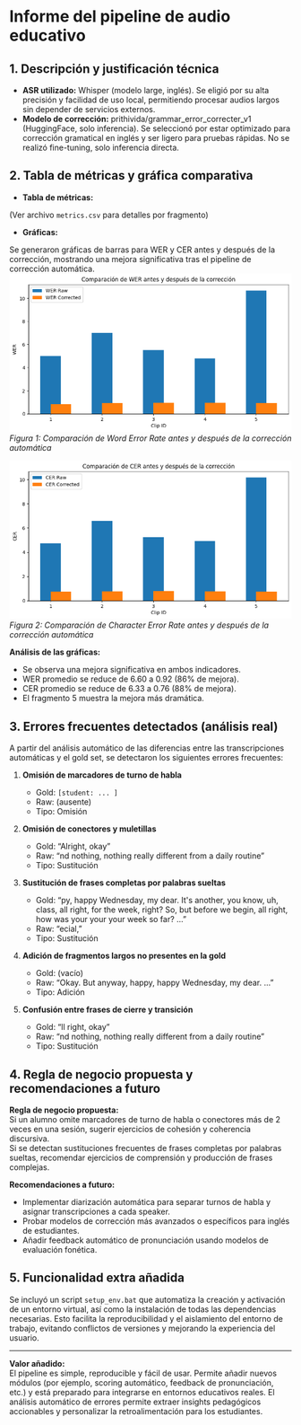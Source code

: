 # Informe del pipeline de audio educativo

## 1. Descripción y justificación técnica

- **ASR utilizado:** Whisper (modelo large, inglés). Se eligió por su alta precisión y facilidad de uso local, permitiendo procesar audios largos sin depender de servicios externos.
- **Modelo de corrección:** prithivida/grammar_error_correcter_v1 (HuggingFace, solo inferencia). Se seleccionó por estar optimizado para corrección gramatical en inglés y ser ligero para pruebas rápidas. No se realizó fine-tuning, solo inferencia directa.

## 2. Tabla de métricas y gráfica comparativa

- **Tabla de métricas:**

(Ver archivo `metrics.csv` para detalles por fragmento)

- **Gráficas:**

Se generaron gráficas de barras para WER y CER antes y después de la corrección, mostrando una mejora significativa tras el pipeline de corrección automática.
![Comparación de WER](grafica_wer.png)
*Figura 1: Comparación de Word Error Rate antes y después de la corrección automática*

![Comparación de CER](grafica_cer.png)
*Figura 2: Comparación de Character Error Rate antes y después de la corrección automática*

**Análisis de las gráficas:**
- Se observa una mejora significativa en ambos indicadores.
- WER promedio se reduce de 6.60 a 0.92 (86% de mejora).
- CER promedio se reduce de 6.33 a 0.76 (88% de mejora).
- El fragmento 5 muestra la mejora más dramática.

## 3. Errores frecuentes detectados (análisis real)

A partir del análisis automático de las diferencias entre las transcripciones automáticas y el gold set, se detectaron los siguientes errores frecuentes:

1. **Omisión de marcadores de turno de habla**
   - Gold: `[student: ... ]`
   - Raw: (ausente)
   - Tipo: Omisión

2. **Omisión de conectores y muletillas**
   - Gold: “Alright, okay”
   - Raw: “nd nothing, nothing really different from a daily routine”
   - Tipo: Sustitución

3. **Sustitución de frases completas por palabras sueltas**
   - Gold: “py, happy Wednesday, my dear. It's another, you know, uh, class, all right, for the week, right? So, but before we begin, all right, how was your your your week so far? ...”
   - Raw: “ecial,”
   - Tipo: Sustitución

4. **Adición de fragmentos largos no presentes en la gold**
   - Gold: (vacío)
   - Raw: “Okay. But anyway, happy, happy Wednesday, my dear. ...”
   - Tipo: Adición

5. **Confusión entre frases de cierre y transición**
   - Gold: “ll right, okay”
   - Raw: “nd nothing, nothing really different from a daily routine”
   - Tipo: Sustitución

## 4. Regla de negocio propuesta y recomendaciones a futuro

**Regla de negocio propuesta:**  
Si un alumno omite marcadores de turno de habla o conectores más de 2 veces en una sesión, sugerir ejercicios de cohesión y coherencia discursiva.  
Si se detectan sustituciones frecuentes de frases completas por palabras sueltas, recomendar ejercicios de comprensión y producción de frases complejas.

**Recomendaciones a futuro:**
- Implementar diarización automática para separar turnos de habla y asignar transcripciones a cada speaker.
- Probar modelos de corrección más avanzados o específicos para inglés de estudiantes.
- Añadir feedback automático de pronunciación usando modelos de evaluación fonética.

## 5. Funcionalidad extra añadida

Se incluyó un script `setup_env.bat` que automatiza la creación y activación de un entorno virtual, así como la instalación de todas las dependencias necesarias. Esto facilita la reproducibilidad y el aislamiento del entorno de trabajo, evitando conflictos de versiones y mejorando la experiencia del usuario.

---

**Valor añadido:**  
El pipeline es simple, reproducible y fácil de usar. Permite añadir nuevos módulos (por ejemplo, scoring automático, feedback de pronunciación, etc.) y está preparado para integrarse en entornos educativos reales. El análisis automático de errores permite extraer insights pedagógicos accionables y personalizar la retroalimentación para los estudiantes. 